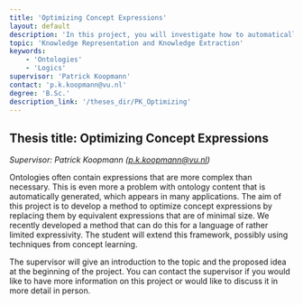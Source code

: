 ```yaml
---
title: 'Optimizing Concept Expressions'
layout: default
description: 'In this project, you will investigate how to automatically improve expressions found in an ontology.'  
topic: 'Knowledge Representation and Knowledge Extraction' 
keywords: 
    - 'Ontologies'
    - 'Logics'
supervisor: 'Patrick Koopmann'
contact: 'p.k.koopmann@vu.nl'
degree: 'B.Sc.'
description_link: '/theses_dir/PK_Optimizing'
---
```


## Thesis title:  Optimizing Concept Expressions
*Supervisor: Patrick Koopmann (p.k.koopmann@vu.nl)*

Ontologies often contain expressions that are more complex than
necessary. This is even more a problem with ontology content that is
automatically generated, which appears in many applications. The aim
of this project is to develop a method to optimize concept expressions
by replacing them by equivalent expressions that are of minimal
size. We recently developed a method that can do this for a language
of rather limited expressivity. The student will extend this
framework, possibly using techniques from concept learning.

The supervisor will give an introduction to the topic and the proposed
idea at the beginning of the project. 
You can contact the supervisor if you would like to
have more information on this project or would like to discuss it in
more detail in person.

